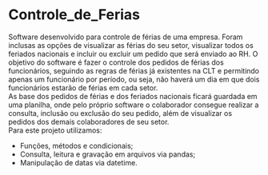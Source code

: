# Controle_de_Ferias

Software desenvolvido para controle de férias de uma empresa.
Foram inclusas as opções de visualizar as férias do seu setor, visualizar todos os feriados nacionais e incluir ou excluir um pedido que será enviado ao RH.
O objetivo do software é fazer o controle dos pedidos de férias dos funcionários, seguindo as regras de férias já existentes na CLT e permitindo apenas um funcionário por período, ou seja, não haverá um dia em que dois funcionários estarão de férias em cada setor.
<br>
As base dos pedidos de férias e dos feriados nacionais ficará guardada em uma planilha, onde pelo próprio software o colaborador consegue realizar a consulta, inclusão ou exclusão do seu pedido, além de visualizar os pedidos dos demais colaboradores de seu setor.
<br>
Para este projeto utilizamos:
<br>
 - Funções, métodos e condicionais;
 - Consulta, leitura e gravação em arquivos via pandas;
 - Manipulação de datas via datetime.
